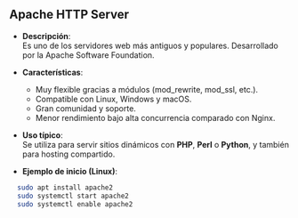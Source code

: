 
## Apache HTTP Server

- **Descripción**:  
  Es uno de los servidores web más antiguos y populares. Desarrollado por la Apache Software Foundation.
  
- **Características**:  
  - Muy flexible gracias a módulos (mod_rewrite, mod_ssl, etc.).  
  - Compatible con Linux, Windows y macOS.  
  - Gran comunidad y soporte.  
  - Menor rendimiento bajo alta concurrencia comparado con Nginx.

- **Uso típico**:  
  Se utiliza para servir sitios dinámicos con **PHP**, **Perl** o **Python**, y también para hosting compartido.

- **Ejemplo de inicio (Linux)**:  
```bash
  sudo apt install apache2
  sudo systemctl start apache2
  sudo systemctl enable apache2
```